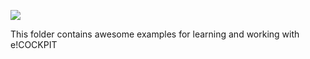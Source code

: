 ![](https://i.giphy.com/media/7p3Hd8nmZvlbG/giphy.webp)


This folder contains awesome examples for learning and working with e!COCKPIT
